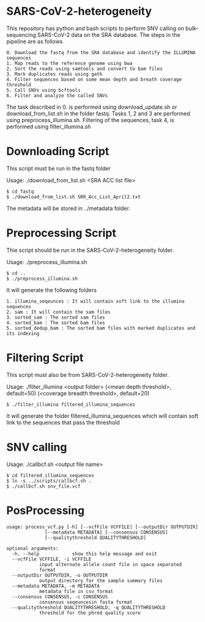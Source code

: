 # SARS-CoV-2-heterogeneity

This repository has python and bash scripts to perform SNV calling on bulk-sequencing SARS-CoV-2 data on the SRA database.
The steps in the pipeline are as follows

	0. Download the fastq from the SRA database and identify the ILLUMINA sequences
	1. Map reads to the reference genome using bwa
	2. Sort the reads using samtools and convert to bam files
	3. Mark duplicates reads using gatk
	4. Filter sequences based on some mean depth and breath coverage threshold 
	5. Call SNVs using bcftools
	6. Filter and analyze the called SNVs

The task described in 0. is performed using download_update.sh or download_from_list.sh in the folder fastq.
Tasks 1, 2 and 3 are performed using preprocess_illumina.sh.
Filtering of the sequences, task 4, is performed using filter_illumina.sh 

# Downloading Script

This script must be run in the fastq folder

Usage: ./download_from_list.sh \<SRA ACC list file\>

	$ cd fastq
	$ ./download_from_list.sh SRR_Acc_List_April2.txt

The metadata will be stored in ../metadata folder.

# Preprocessing Script

Thie script should be run in the SARS-CoV-2-heterogeneity folder.

Usage: ./preprocess_illumina.sh

	$ cd ..
	$ ./preprocess_illumina.sh

It will generate the following folders

	1. illumina_seqeunces : It will contain soft link to the illumina sequences
	2. sam : It will contain the sam files
	3. sorted_sam : The sorted sam files
	4. sorted_bam : The sorted bam files
	5. sorted_dedup_bam : The sorted bam files with marked duplicates and its indexing

# Filtering Script

This script must also be from SARS-CoV-2-heterogeneity folder.

Usage: ./filter_illumina \<output folder\> (\<mean depth threshold\>, default=50) (\<coverage breadth threshold\>, default=20) 

	$ ./filter_illumina filtered_illumina_sequences

It will generate the folder filtered_illumina_sequences which will contain soft link to the sequences that pass the threshold

# SNV calling

Usage: ./callbcf.sh \<output file name\>

	$ cd filtered_illumina_sequences
	$ ln -s ../scripts/callbcf.sh .
	$ ./callbcf.sh snv_file.vcf

# PosProcessing

	usage: process_vcf.py [-h] [--vcfFile VCFFILE] [--outputDir OUTPUTDIR]
			      [--metadata METADATA] [--consensus CONSENSUS]
			      [--qualitythreshold QUALITYTHRESHOLD]

	optional arguments:
	  -h, --help            show this help message and exit
	  --vcfFile VCFFILE, -i VCFFILE
				input alternate allele count file in space separated
				format
	  --outputDir OUTPUTDIR, -o OUTPUTDIR
				output directory for the sample summary files
	  --metadata METADATA, -m METADATA
				metadata file in csv format
	  --consensus CONSENSUS, -c CONSENSUS
				consensus seqeuncesin fasta format
	  --qualitythreshold QUALITYTHRESHOLD, -q QUALITYTHRESHOLD
				threshold for the phred quality score

